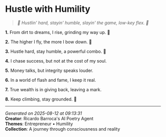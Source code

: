 # Hustle with Humility

> *🌱 Hustlin' hard, stayin' humble, slayin' the game, low-key flex. 💪*

**1.** From dirt to dreams, I rise, grinding my way up. 🌱


**2.** The higher I fly, the more I bow down. 🙏


**3.** Hustle hard, stay humble, a powerful combo. 💼


**4.** I chase success, but not at the cost of my soul.


**5.** Money talks, but integrity speaks louder.


**6.** In a world of flash and fame, I keep it real.


**7.** True wealth is in giving back, leaving a mark.


**8.** Keep climbing, stay grounded. 🌳



---

*Generated on 2025-08-12 at 09:13:31*  
**Creator**: Ricardo Barroca's AI Poetry Agent  
**Themes**: Entrepreneur • Humility  
**Collection**: A journey through consciousness and reality